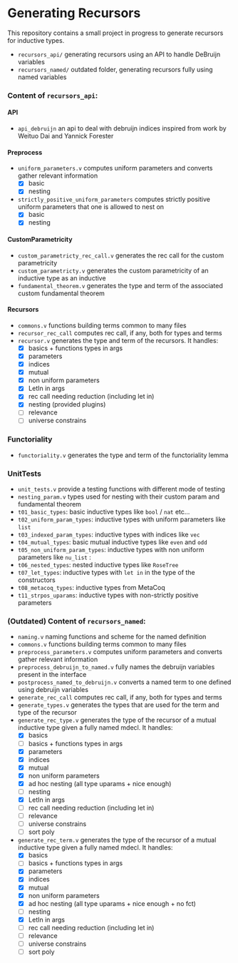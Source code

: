 # Generating Recursors

This repository contains a small project in progress to generate recursors for inductive types.
- `recursors_api/` generating recursors using an API to handle DeBruijn variables
- `recursors_named/` outdated folder, generating recursors fully using named variables


### Content of `recursors_api`:

#### API
- `api_debruijn` an api to deal with debruijn indices inspired from work by Weituo Dai and Yannick Forester

#### Preprocess
- `uniform_parameters.v` computes uniform parameters and converts gather relevant
information
  - [X] basic
  - [X] nesting
- `strictly_positive_uniform_parameters` computes strictly positive uniform parameters that one is allowed to nest on
  - [X] basic
  - [X] nesting

#### CustomParametricity
- `custom_parametricty_rec_call.v` generates the rec call for the custom parametricity
- `custom_parametricty.v` generates the custom parametricity of an inductive type as an inductive
- `fundamental_theorem.v` generates the type and term of the associated custom fundamental theorem

#### Recursors
- `commons.v` functions building terms common to many files
- `recursor_rec_call` computes rec call, if any, both for types and terms
- `recursor.v` generates the type and term of the recursors. It handles:
  - [X] basics + functions types in args
  - [X] parameters
  - [X] indices
  - [X] mutual
  - [X] non uniform parameters
  - [X] LetIn in args
  - [X] rec call needing reduction (including let in)
  - [X] nesting (provided plugins)
  - [ ] relevance
  - [ ] universe constrains

### Functoriality
- `functoriality.v` generates the type and term of the functoriality lemma

### UnitTests
- `unit_tests.v` provide a testing functions with different mode of testing
- `nesting_param.v` types used for nesting with their custom param and fundamental theorem
- `t01_basic_types`: basic inductive types like `bool` / `nat` etc...
- `t02_uniform_param_types`: inductive types with uniform parameters like `list`
- `t03_indexed_param_types`: inductive types with indices like `vec`
- `t04_mutual_types`: basic mutual inductive types like `even` and `odd`
- `t05_non_uniform_param_types`: inductive types with non uniform parameters like `nu_list` :
- `t06_nested_types`: nested inductive types like `RoseTree`
- `t07_let_types`: inductive types with `let in` in the type of the constructors
- `t08_metacoq_types`: inductive types from MetaCoq
- `t11_strpos_uparams`: inductive types with non-strictly positive parameters





### (Outdated) Content of `recursors_named`:
- `naming.v` naming functions and scheme for the named definition
- `commons.v` functions building terms common to many files
- `preprocess_parameters.v` computes uniform parameters and converts gather relevant
information
- `preprocess_debruijn_to_named.v` fully names the debruijn variables present in the interface
- `postprocess_named_to_debruijn.v` converts a named term to one
   defined using debruijn variables
- `generate_rec_call` computes rec call, if any, both for types and terms
- `generate_types.v` generates the types that are used for the term and type of
    the recursor
- `generate_rec_type.v` generates the type of the recursor of a mutual inductive type given a fully named mdecl. It handles:
  - [X] basics
  - [ ] basics + functions types in args
  - [X] parameters
  - [X] indices
  - [X] mutual
  - [X] non uniform parameters
  - [X] ad hoc nesting (all type uparams + nice enough)
  - [ ] nesting
  - [X] LetIn in args
  - [ ] rec call needing reduction (including let in)
  - [ ] relevance
  - [ ] universe constrains
  - [ ] sort poly
- `generate_rec_term.v` generates the type of the recursor of a mutual inductive type given a fully named mdecl. It handles:
  - [X] basics
  - [ ] basics + functions types in args
  - [X] parameters
  - [X] indices
  - [X] mutual
  - [X] non uniform parameters
  - [X] ad hoc nesting (all type uparams + nice enough + no fct)
  - [ ] nesting
  - [X] LetIn in args
  - [ ] rec call needing reduction (including let in)
  - [ ] relevance
  - [ ] universe constrains
  - [ ] sort poly
